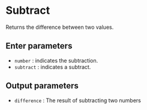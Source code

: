 # Subtract

Returns the difference between two values.

## Enter parameters

- `number` : indicates the subtraction.
- `subtract` : indicates a subtract.

## Output parameters

- `difference` : The result of subtracting two numbers